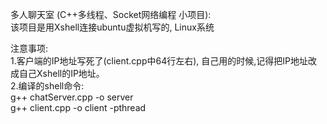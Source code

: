 多人聊天室 (C++多线程、Socket网络编程 小项目): <br>
该项目是用Xshell连接ubuntu虚拟机写的, Linux系统

注意事项: <br>
1.客户端的IP地址写死了(client.cpp中64行左右), 自己用的时候,记得把IP地址改成自己Xshell的IP地址。 <br>
2.编译的shell命令: <br>
g++ chatServer.cpp -o server <br>
g++ client.cpp -o client -pthread <br>


